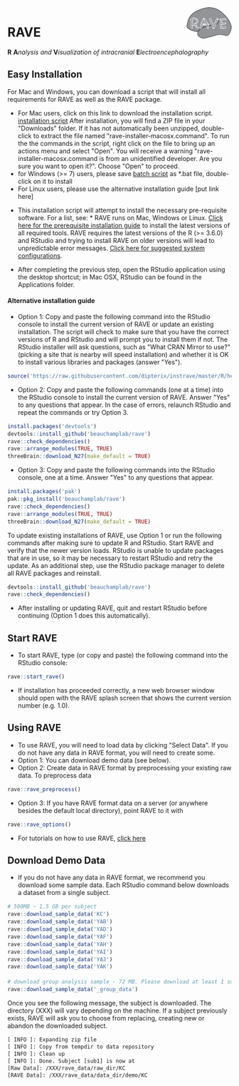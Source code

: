 <img src="inst/assets/images/logo-md.jpg" width="20%" align="right" />

# RAVE

__R__ __A__*nalysis and* __V__*isualization of intracranial* __E__*lectroencephalography*


## Easy Installation
For Mac and Windows, you can download a script that will install all requirements for RAVE as well as the RAVE package.
  + For Mac users, click on this link to download the installation script.
  [installation script](https://github.com/dipterix/instrave/raw/master/rave-installer-macosx.command.zip)
  After installation, you will find a ZIP file in your "Downloads" folder. If it has not automatically been unzipped, double-click to extract the file named "rave-installer-macosx.command". To run the the commands in the script, right click on the file to bring up an actions menu and select "Open". You will receive a warning "rave-installer-macosx.command is from an unidentified developer. Are you sure you want to open it?". Choose "Open" to proceed.
  + for Windows (>= 7) users, please save [batch script](https://raw.githubusercontent.com/dipterix/instrave/master/rave-installer-windows.bat) as \*.bat file, double-click on it to install
  + For Linux users, please use the alternative installation guide [put link here]
  
  * This installation script will attempt to install the necessary pre-requisite software. For a list, see: * RAVE runs on Mac, Windows or Linux. [Click here for the prerequisite installation guide](./Installation.md) to install the latest versions of all required tools. RAVE requires the latest versions of the R (>= 3.6.0) and RStudio and trying to install RAVE on older versions will lead to unpredictable error messages. [Click here for suggested system configurations](./Requirements.md).

* After completing the previous step, open the RStudio application using the desktop shortcut; in Mac OSX, RStudio can be found in the Applications folder. 

#### Alternative installation guide

* Option 1: Copy and paste the following command into the RStudio console to install the current version of RAVE or update an existing installation. The script will check to make sure that you have the correct versions of R and RStudio and will prompt you to install them if not. The RStudio installer will ask questions, such as "What CRAN Mirror to use?" (picking a site that is nearby will speed installation) and whether it is OK to install various libraries and packages (answer "Yes"). 
```r
source('https://raw.githubusercontent.com/dipterix/instrave/master/R/hello.R', echo = FALSE)
```
* Option 2: Copy and paste the following commands (one at a time) into the RStudio console to install the current version of RAVE. Answer "Yes" to any questions that appear. In the case of errors, relaunch RStudio and repeat the commands or try Option 3. 
```r
install.packages('devtools')
devtools::install_github('beauchamplab/rave')
rave::check_dependencies()
rave::arrange_modules(TRUE, TRUE)
threeBrain::download_N27(make_default = TRUE)
```
* Option 3: Copy and paste the following commands into the RStudio console, one at a time. Answer "Yes" to any questions that appear. 
```r
install.packages('pak')
pak::pkg_install('beauchamplab/rave')
rave::check_dependencies()
rave::arrange_modules(TRUE, TRUE)
threeBrain::download_N27(make_default = TRUE)
```

To update existing installations of RAVE, use Option 1 or run the following commands after making sure to update R and RStudio. Start RAVE and verify that the newer version loads. RStudio is unable to update packages that are in use, so it may be necessary to restart RStudio and retry the update. As an additional step, use the RStudio package manager to delete all RAVE packages and reinstall.

```r
devtools::install_github('beauchamplab/rave')
rave::check_dependencies()
```

* After installing or updating RAVE, quit and restart RStudio before continuing (Option 1 does this automatically).

## Start RAVE 

* To start RAVE, type (or copy and paste) the following command into the RStudio console:
```r
rave::start_rave()
```
* If installation has proceeded correctly, a new web browser window should open with the RAVE splash screen that shows the current version number (e.g. 1.0).

## Using RAVE

* To use RAVE, you will need to load data by clicking "Select Data". If you do not have any data in RAVE format, you will need to create some. 
* Option 1: You can download demo data (see below).
* Option 2: Create data in RAVE format by preprocessing your existing raw data. To preprocess data 
```r
rave::rave_preprocess()
```
* Option 3: If you have RAVE format data on a server (or anywhere besides the default local directory), point RAVE to it with
```r
rave::rave_options()
```
* For tutorials on how to use RAVE, [click here](https://openwetware.org/wiki/Beauchamp:RAVE#Tutorials)

## Download Demo Data 

* If you do not have any data in RAVE format, we recommend you download some sample data. Each RStudio command below downloads a dataset from a single subject.
```r
# 500MB ~ 1.5 GB per subject
rave::download_sample_data('KC')
rave::download_sample_data('YAB')
rave::download_sample_data('YAD')
rave::download_sample_data('YAF')
rave::download_sample_data('YAH')
rave::download_sample_data('YAI')
rave::download_sample_data('YAJ')
rave::download_sample_data('YAK')

# download group analysis sample - 72 MB. Please download at least 1 subject above.
rave::download_sample_data('_group_data')
```

Once you see the following message, the subject is downloaded. The directory (XXX) will vary depending on the machine. If a subject previously exists, RAVE will ask you to choose from replacing, creating new or abandon the downloaded subject. 

```
[ INFO ]: Expanding zip file
[ INFO ]: Copy from tempdir to data repository
[ INFO ]: Clean up
[ INFO ]: Done. Subject [sub1] is now at 
[Raw Data]: /XXX/rave_data/raw_dir/KC
[RAVE Data]: /XXX/rave_data/data_dir/demo/KC
```





